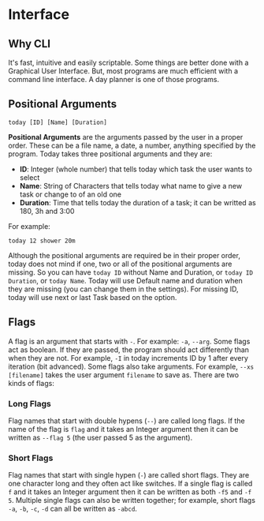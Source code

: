 # Interface

## Why CLI

It's fast, intuitive and easily scriptable. Some things are better done with a Graphical User Interface. But, most programs are much efficient with a command line interface. A day planner is one of those programs.

## Positional Arguments

```
today [ID] [Name] [Duration]
```

**Positional Arguments** are the arguments passed by the user in a proper order. These can be a file name, a date, a number, anything specified by the program. Today takes three positional arguments and they are:

* **ID**: Integer (whole number) that tells today which task the user wants to select
* **Name**: String of Characters that tells today what name to give a new task or change to of an old one
* **Duration**: Time that tells today the duration of a task; it can be writted as 180, 3h and 3:00

For example:

```
today 12 shower 20m
```

Although the positional arguments are required be in their proper order, today does not mind if one, two or all of the positional arguments are missing. So you can have `today ID` without Name and Duration, or `today ID Duration`, or `today Name`. Today will use Default name and duration when they are missing (you can change them in the settings). For missing ID, today will use next or last Task based on the option.

## Flags

A flag is an argument that starts with `-`. For example: `-a`, `--arg`. Some flags act as boolean. If they are passed, the program should act differently than when they are not. For example, `-I` in today increments ID by 1 after every iteration (bit advanced). Some flags also take arguments. For example, `--xs [filename]` takes the user argument `filename` to save as. There are two kinds of flags:

### Long Flags

Flag names that start with double hypens (`--`) are called long flags. If the name of the flag is `flag` and it takes an Integer argument then it can be written as `--flag 5` (the user passed 5 as the argument).

### Short Flags

Flag names that start with single hypen (`-`) are called short flags. They are one character long and they often act like switches. If a single flag is called `f` and it takes an Integer argument then it can be written as both `-f5` and `-f 5`. Multiple single flags can also be written together; for example, short flags `-a`, `-b`, `-c`, `-d` can all be written as `-abcd`.
